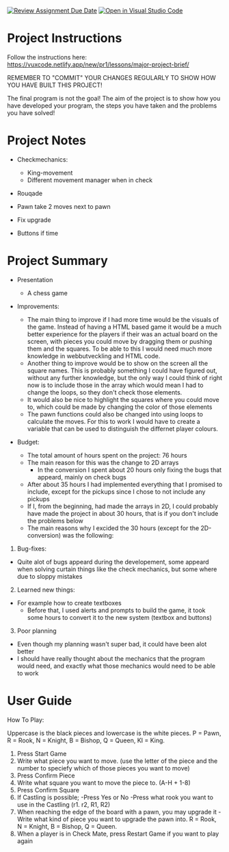 [![Review Assignment Due Date](https://classroom.github.com/assets/deadline-readme-button-22041afd0340ce965d47ae6ef1cefeee28c7c493a6346c4f15d667ab976d596c.svg)](https://classroom.github.com/a/zon3mdIg)
[![Open in Visual Studio Code](https://classroom.github.com/assets/open-in-vscode-2e0aaae1b6195c2367325f4f02e2d04e9abb55f0b24a779b69b11b9e10269abc.svg)](https://classroom.github.com/online_ide?assignment_repo_id=18870410&assignment_repo_type=AssignmentRepo)
# Project Instructions
Follow the instructions here: https://vuxcode.netlify.app/new/pr1/lessons/major-project-brief/

REMEMBER TO "COMMIT" YOUR CHANGES REGULARLY TO SHOW HOW YOU HAVE BUILT THIS PROJECT! 

The final program is not the goal! The aim of the project is to show how you have developed your program, the steps you have taken and the problems you have solved!

# Project Notes

- Checkmechanics:
  - King-movement
  - Different movement manager when in check
- Rouqade
- Pawn take 2 moves next to pawn
- Fix upgrade

- Buttons if time    

# Project Summary
- Presentation
  - A chess game

- Improvements:
  - The main thing to improve if I had more time would be the visuals of the game. Instead of having a HTML based game it would be a much better experience for the players if their was an actual board on the screen, with pieces you could move by dragging them or pushing them and the squares. To be able to this I would need much more knowledge in webbutveckling and HTML code.
  - Another thing to improve would be to show on the screen all the square names. This is probably something I could have figured out, without any further knowledge, but the only way I could think of right now is to include those in the array which would mean I had to change the loops, so they don't check those elements.
  - It would also be nice to highlight the squares where you could move to, which could be made by changing the color of those elements
  - The pawn functions could also be changed into using loops to calculate the moves. For this to work I would have to create a variable that can be used to distinguish the differnet player colours.

- Budget:
  - The total amount of hours spent on the project: 76 hours
  - The main reason for this was the change to 2D arrays
    - In the conversion I spent about 20 hours only fixing the bugs that appeard, mainly on check bugs
  - After about 35 hours I had implemented everything that I promised to include, except for the pickups since I chose to not include any pickups
  - If I, from the beginning, had made the arrays in 2D, I could probably have made the project in about 30 hours, that is if you don't include the problems below
  - The main reasons why I excided the 30 hours (except for the 2D-conversion) was the following:
1. Bug-fixes:
  - Quite alot of bugs appeard during the developement, some appeard when solving curtain things like the check mechanics, but some where due to sloppy mistakes
2. Learned new things:
  - For example how to create textboxes
    - Before that, I used alerts and prompts to build the game, it took some hours to convert it to the new system (textbox and buttons)
3. Poor planning
  - Even though my planning wasn't super bad, it could have been alot better
  - I should have really thought about the mechanics that the program would need, and exactly what those mechanics would need to be able to work

# User Guide
How To Play:

Uppercase is the black pieces and lowercase is the white pieces.
P = Pawn,
R = Rook,
N = Knight,
B = Bishop,
Q = Queen,
KI = King.

1. Press Start Game
2. Write what piece you want to move. (use the letter of the piece and the number to speciefy which of those pieces you want to move)
3. Press Confirm Piece
4. Write what square you want to move the piece to. (A-H + 1-8)
5. Press Confirm Square
6. If Castling is possible;
   -Press Yes or No
   -Press what rook you want to use in the Castling (r1. r2, R1, R2)
7. When reaching the edge of the board with a pawn, you may upgrade it
   -Write what kind of piece you want to upgrade the pawn into.
     R = Rook,
     N = Knight,
     B = Bishop,
     Q = Queen.
8. When a player is in Check Mate, press Restart Game if you want to play again

